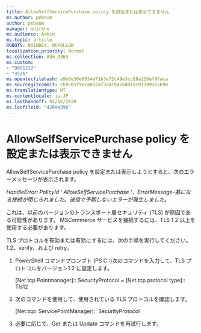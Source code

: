 ```yaml
---
title: AllowSelfServicePurchase policy を設定または表示できません
ms.author: pebaum
author: pebaum
manager: mnirkhe
ms.audience: Admin
ms.topic: article
ROBOTS: NOINDEX, NOFOLLOW
localization_priority: Normal
ms.collection: Adm_O365
ms.custom:
- "9001212"
- "3526"
ms.openlocfilehash: a9b6e36e8034e71b3e72c49e3cc68a126ef97aca
ms.sourcegitcommit: cb9505f9eca032af3a4194c68d18c91789365690
ms.translationtype: MT
ms.contentlocale: ja-JP
ms.lasthandoff: 02/16/2020
ms.locfileid: "42094398"
---
```

# <a name="unable-to-set-or-view-the-allowselfservicepurchase-policy"></a>AllowSelfServicePurchase policy を設定または表示できません

AllowSelfServicePurchase policy を設定または表示しようとすると、次のエラーメッセージが表示されます。

*HandleError: PolicyId ' AllowSelfServicePurchase '、ErrorMessage-基になる接続が閉じられました。送信で予期しないエラーが発生しました。*

これは、以前のバージョンのトランスポート層セキュリティ (TLS) が原因である可能性があります。 MSCommerce サービスを接続するには、TLS 1.2 以上を使用する必要があります。  

TLS プロトコルを有効または有効にするには、次の手順を実行してください。1.2、verify、および retry。
 1. PowerShell コマンドプロンプト (PS C::\)次のコマンドを入力して、TLS プロトコルをバージョン1.2 に設定します。

    \[Net.tcp Pointmanager]:: SecurityProtocol = \[Net.tcp protocol type]:: Tls12

2. 次のコマンドを使用して、使用されている TLS プロトコルを確認します。

    \[Net.tcp: ServicePointManager]:: SecurityProtocol 

3. 必要に応じて、Get または Update コマンドを再試行します。

